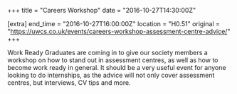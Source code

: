 +++
title = "Careers Workshop"
date = "2016-10-27T14:30:00Z"

[extra]
end_time = "2016-10-27T16:00:00Z"
location = "H0.51"
original = "https://uwcs.co.uk/events/careers-workshop-assessment-centre-advice/"
+++

Work Ready Graduates are coming in to give our society members a workshop on how to stand out in assessment centres, as well as how to become work ready in general. It should be a very useful event for anyone looking to do internships, as the advice will not only cover assessment centres, but interviews, CV tips and more.


